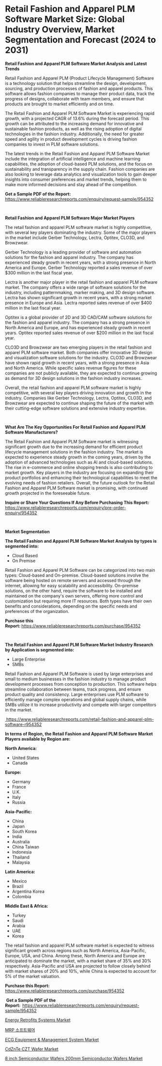 <p><h1>Retail Fashion and Apparel PLM Software Market Size: Global Industry Overview, Market Segmentation and Forecast (2024 to 2031)</h1></p><p><strong>Retail Fashion and Apparel PLM Software Market Analysis and Latest Trends</strong></p>
<p><p>Retail Fashion and Apparel PLM (Product Lifecycle Management) Software is a technology solution that helps streamline the design, development, sourcing, and production processes of fashion and apparel products. This software allows fashion companies to manage their product data, track the progress of designs, collaborate with team members, and ensure that products are brought to market efficiently and on time.</p><p>The Retail Fashion and Apparel PLM Software Market is experiencing rapid growth, with a projected CAGR of 13.6% during the forecast period. This growth can be attributed to the increasing demand for innovative and sustainable fashion products, as well as the rising adoption of digital technologies in the fashion industry. Additionally, the need for greater speed and agility in product development cycles is driving fashion companies to invest in PLM software solutions.</p><p>The latest trends in the Retail Fashion and Apparel PLM Software Market include the integration of artificial intelligence and machine learning capabilities, the adoption of cloud-based PLM solutions, and the focus on sustainability and transparency in the supply chain. Fashion companies are also looking to leverage data analytics and visualization tools to gain deeper insights into consumer preferences and market trends, helping them to make more informed decisions and stay ahead of the competition.</p></p>
<p><strong>Get a Sample PDF of the Report:&nbsp;</strong> <a href="https://www.reliableresearchreports.com/enquiry/request-sample/954352">https://www.reliableresearchreports.com/enquiry/request-sample/954352</a></p>
<p>&nbsp;</p>
<p><strong>Retail Fashion and Apparel PLM Software Major Market Players</strong></p>
<p><p>The retail fashion and apparel PLM software market is highly competitive, with several key players dominating the industry. Some of the major players in the market include Gerber Technology, Lectra, Optitex, CLO3D, and Browzwear.</p><p>Gerber Technology is a leading provider of software and automation solutions for the fashion and apparel industry. The company has experienced steady growth in recent years, with a strong presence in North America and Europe. Gerber Technology reported a sales revenue of over $300 million in the last fiscal year.</p><p>Lectra is another major player in the retail fashion and apparel PLM software market. The company offers a wide range of software solutions for the industry, including patternmaking, marker making, and 3D design software. Lectra has shown significant growth in recent years, with a strong market presence in Europe and Asia. Lectra reported sales revenue of over $400 million in the last fiscal year.</p><p>Optitex is a global provider of 2D and 3D CAD/CAM software solutions for the fashion and apparel industry. The company has a strong presence in North America and Europe, and has experienced steady growth in recent years. Optitex reported sales revenue of over $200 million in the last fiscal year.</p><p>CLO3D and Browzwear are two emerging players in the retail fashion and apparel PLM software market. Both companies offer innovative 3D design and visualization software solutions for the industry. CLO3D and Browzwear have shown rapid growth in recent years, with a strong presence in Asia and North America. While specific sales revenue figures for these companies are not publicly available, they are expected to continue growing as demand for 3D design solutions in the fashion industry increases.</p><p>Overall, the retail fashion and apparel PLM software market is highly competitive, with several key players driving innovation and growth in the industry. Companies like Gerber Technology, Lectra, Optitex, CLO3D, and Browzwear are expected to continue shaping the future of the market with their cutting-edge software solutions and extensive industry expertise.</p></p>
<p>&nbsp;</p>
<p><strong>What Are The Key Opportunities For Retail Fashion and Apparel PLM Software Manufacturers?</strong></p>
<p><p>The Retail Fashion and Apparel PLM Software market is witnessing significant growth due to the increasing demand for efficient product lifecycle management solutions in the fashion industry. The market is expected to experience steady growth in the coming years, driven by the adoption of advanced technologies such as AI and cloud-based solutions. The rise in e-commerce and online shopping trends is also contributing to market growth. Key players in the industry are focusing on expanding their product portfolios and enhancing their technological capabilities to meet the evolving needs of fashion retailers. Overall, the future outlook for the Retail Fashion and Apparel PLM Software market is promising, with continued growth projected in the foreseeable future.</p></p>
<p><strong>Inquire or Share Your Questions If Any Before Purchasing This Report:</strong> <a href="https://www.reliableresearchreports.com/enquiry/pre-order-enquiry/954352">https://www.reliableresearchreports.com/enquiry/pre-order-enquiry/954352</a></p>
<p>&nbsp;</p>
<p><strong>Market Segmentation</strong></p>
<p><strong>The Retail Fashion and Apparel PLM Software Market Analysis by types is segmented into:</strong></p>
<p><ul><li>Cloud Based</li><li>On Premise</li></ul></p>
<p><p>Retail Fashion and Apparel PLM Software can be categorized into two main types: Cloud-based and On-premise. Cloud-based solutions involve the software being hosted on remote servers and accessed through the internet, allowing for easy scalability and accessibility. On-premise solutions, on the other hand, require the software to be installed and maintained on the company's own servers, offering more control and customization but requiring more IT resources. Both types have their own benefits and considerations, depending on the specific needs and preferences of the organization.</p></p>
<p><strong>Purchase this Report:&nbsp;</strong><a href="https://www.reliableresearchreports.com/purchase/954352">https://www.reliableresearchreports.com/purchase/954352</a></p>
<p>&nbsp;</p>
<p><strong>The Retail Fashion and Apparel PLM Software Market Industry Research by Application is segmented into:</strong></p>
<p><ul><li>Large Enterprise</li><li>SMBs</li></ul></p>
<p><p>Retail Fashion and Apparel PLM Software is used by large enterprises and small to medium businesses in the fashion industry to manage product development processes from conception to production. This software helps streamline collaboration between teams, track progress, and ensure product quality and consistency. Large enterprises use PLM software to efficiently manage complex operations and global supply chains, while SMBs utilize it to increase productivity and compete with larger competitors in the market.</p></p>
<p><a href="https://www.reliableresearchreports.com/retail-fashion-and-apparel-plm-software-r954352">&nbsp;https://www.reliableresearchreports.com/retail-fashion-and-apparel-plm-software-r954352</a></p>
<p><strong>In terms of Region, the Retail Fashion and Apparel PLM Software Market Players available by Region are:</strong></p>
<p>
    <p> <strong> North America: </strong>
        <ul>
            <li>United States</li>
            <li>Canada</li>
        </ul>
        </p> 
    <p> <strong> Europe: </strong>
        <ul>
            <li>Germany</li>
            <li>France</li>
            <li>U.K.</li>
            <li>Italy</li>
            <li>Russia</li>
        </ul>
        </p> 
    <p> <strong> Asia-Pacific: </strong>
        <ul>
            <li>China</li>
            <li>Japan</li>
            <li>South Korea</li>
            <li>India</li>
            <li>Australia</li>
            <li>China Taiwan</li>
            <li>Indonesia</li>
            <li>Thailand</li>
            <li>Malaysia</li>
        </ul>
        </p> 
    <p> <strong> Latin America: </strong>
        <ul>
            <li>Mexico</li>
            <li>Brazil</li>
            <li>Argentina Korea</li>
            <li>Colombia</li>
        </ul>
        </p> 
    <p> <strong> Middle East & Africa: </strong>
        <ul>
            <li>Turkey</li>
            <li>Saudi</li>
            <li>Arabia</li>
            <li>UAE</li>
            <li>Korea</li>
        </ul>
    </p>
    </p>
<p><p>The retail fashion and apparel PLM software market is expected to witness significant growth across regions such as North America, Asia-Pacific, Europe, USA, and China. Among these, North America and Europe are anticipated to dominate the market, with a market share of 35% and 30% respectively. Asia-Pacific and USA are projected to follow closely behind with market shares of 20% and 10%, while China is expected to account for 5% of the market valuation.</p></p>
<p><strong>Purchase this Report: </strong><a href="https://www.reliableresearchreports.com/purchase/954352">https://www.reliableresearchreports.com/purchase/954352</a></p>
<p>&nbsp;<strong>Get a Sample PDF of the Report:&nbsp;&nbsp;</strong><a href="https://www.reliableresearchreports.com/enquiry/request-sample/954352">https://www.reliableresearchreports.com/enquiry/request-sample/954352</a></p>
<p><strong></strong></p>
<p><p><a href="https://github.com/ElmoRunolfsson2023/Market-Research-Report-List-1/blob/main/energy-retrofits-systems-market.md">Energy Retrofits Systems Market</a></p><p><a href="https://medium.com/@felipegrrady654556/mrp-%EC%86%8C%ED%94%84%ED%8A%B8%EC%9B%A8%EC%96%B4-%EC%8B%9C%EC%9E%A5-%EB%B3%B4%EA%B3%A0%EC%84%9C%EB%8A%94%EC%9D%B4-%EC%8B%9C%EC%9E%A5%EC%9D%98-%EC%B5%9C%EC%8B%A0-%ED%8A%B8%EB%A0%8C%EB%93%9C-%EB%B0%8F-%EC%84%B1%EC%9E%A5-%EA%B8%B0%ED%9A%8C%EB%A5%BC-%EB%93%9C%EB%9F%AC%EB%83%85%EB%8B%88%EB%8B%A4-eb193c44aa89">MRP 소프트웨어</a></p><p><a href="https://github.com/susanjprice2023/Market-Research-Report-List-1/blob/main/ecg-equipment-management-system-market.md">ECG Equipment & Management System Market</a></p><p><a href="https://www.linkedin.com/pulse/cdznte-czt-wafer-market-key-successful-business-strategy-los0c">CdZnTe CZT Wafer Market</a></p><p><a href="https://www.linkedin.com/pulse/8-inch-semiconductor-wafers-200mm-market-size-reveals-fki6c">8 inch Semiconductor Wafers 200mm Semiconductor Wafers Market</a></p></p>